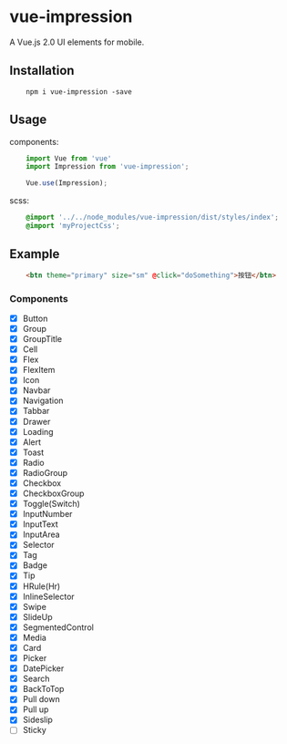 # vue-impression
A Vue.js 2.0 UI elements for mobile.

## Installation
```shell
    npm i vue-impression -save
```

## Usage
components:
```javascript
    import Vue from 'vue'
    import Impression from 'vue-impression';

    Vue.use(Impression);
```

scss:
```scss
    @import '../../node_modules/vue-impression/dist/styles/index';
    @import 'myProjectCss';
```

## Example
```html
    <btn theme="primary" size="sm" @click="doSomething">按钮</btn>
```

### Components

 - [x] Button
 - [x] Group
 - [x] GroupTitle
 - [x] Cell
 - [x] Flex
 - [x] FlexItem
 - [x] Icon
 - [x] Navbar
 - [x] Navigation
 - [x] Tabbar
 - [x] Drawer
 - [x] Loading
 - [x] Alert
 - [x] Toast
 - [x] Radio
 - [x] RadioGroup
 - [x] Checkbox
 - [x] CheckboxGroup
 - [x] Toggle(Switch)
 - [x] InputNumber
 - [x] InputText
 - [x] InputArea
 - [x] Selector
 - [x] Tag
 - [x] Badge
 - [x] Tip
 - [x] HRule(Hr)
 - [x] InlineSelector
 - [x] Swipe
 - [x] SlideUp
 - [x] SegmentedControl
 - [x] Media
 - [x] Card
 - [x] Picker
 - [x] DatePicker
 - [x] Search
 - [x] BackToTop
 - [x] Pull down
 - [x] Pull up
 - [x] Sideslip
 - [ ] Sticky
